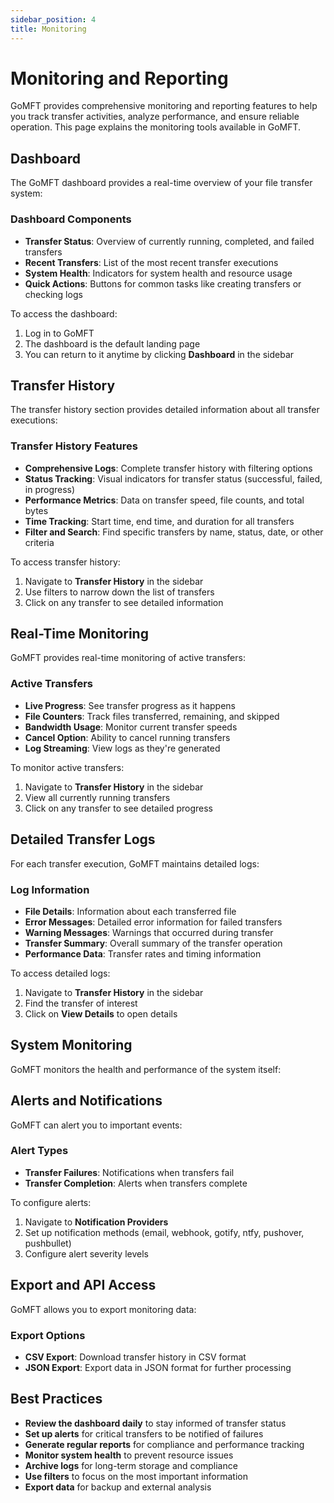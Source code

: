 ```yaml
---
sidebar_position: 4
title: Monitoring
---
```


# Monitoring and Reporting

GoMFT provides comprehensive monitoring and reporting features to help you track transfer activities, analyze performance, and ensure reliable operation. This page explains the monitoring tools available in GoMFT.

## Dashboard

The GoMFT dashboard provides a real-time overview of your file transfer system:

### Dashboard Components

- **Transfer Status**: Overview of currently running, completed, and failed transfers
- **Recent Transfers**: List of the most recent transfer executions
- **System Health**: Indicators for system health and resource usage
- **Quick Actions**: Buttons for common tasks like creating transfers or checking logs

To access the dashboard:
1. Log in to GoMFT
2. The dashboard is the default landing page
3. You can return to it anytime by clicking **Dashboard** in the sidebar

## Transfer History

The transfer history section provides detailed information about all transfer executions:

### Transfer History Features

- **Comprehensive Logs**: Complete transfer history with filtering options
- **Status Tracking**: Visual indicators for transfer status (successful, failed, in progress)
- **Performance Metrics**: Data on transfer speed, file counts, and total bytes
- **Time Tracking**: Start time, end time, and duration for all transfers
- **Filter and Search**: Find specific transfers by name, status, date, or other criteria

To access transfer history:
1. Navigate to **Transfer History** in the sidebar
2. Use filters to narrow down the list of transfers
3. Click on any transfer to see detailed information

## Real-Time Monitoring

GoMFT provides real-time monitoring of active transfers:

### Active Transfers

- **Live Progress**: See transfer progress as it happens
- **File Counters**: Track files transferred, remaining, and skipped
- **Bandwidth Usage**: Monitor current transfer speeds
- **Cancel Option**: Ability to cancel running transfers
- **Log Streaming**: View logs as they're generated

To monitor active transfers:
1. Navigate to **Transfer History** in the sidebar
2. View all currently running transfers
3. Click on any transfer to see detailed progress

## Detailed Transfer Logs

For each transfer execution, GoMFT maintains detailed logs:

### Log Information

- **File Details**: Information about each transferred file
- **Error Messages**: Detailed error information for failed transfers
- **Warning Messages**: Warnings that occurred during transfer
- **Transfer Summary**: Overall summary of the transfer operation
- **Performance Data**: Transfer rates and timing information

To access detailed logs:
1. Navigate to **Transfer History** in the sidebar
2. Find the transfer of interest
3. Click on **View Details** to open details

## System Monitoring

GoMFT monitors the health and performance of the system itself:

## Alerts and Notifications

GoMFT can alert you to important events:

### Alert Types

- **Transfer Failures**: Notifications when transfers fail
- **Transfer Completion**: Alerts when transfers complete

To configure alerts:
1. Navigate to **Notification Providers**
2. Set up notification methods (email, webhook, gotify, ntfy, pushover, pushbullet)
4. Configure alert severity levels

## Export and API Access

GoMFT allows you to export monitoring data:

### Export Options

- **CSV Export**: Download transfer history in CSV format
- **JSON Export**: Export data in JSON format for further processing

## Best Practices

- **Review the dashboard daily** to stay informed of transfer status
- **Set up alerts** for critical transfers to be notified of failures
- **Generate regular reports** for compliance and performance tracking
- **Monitor system health** to prevent resource issues
- **Archive logs** for long-term storage and compliance
- **Use filters** to focus on the most important information
- **Export data** for backup and external analysis 